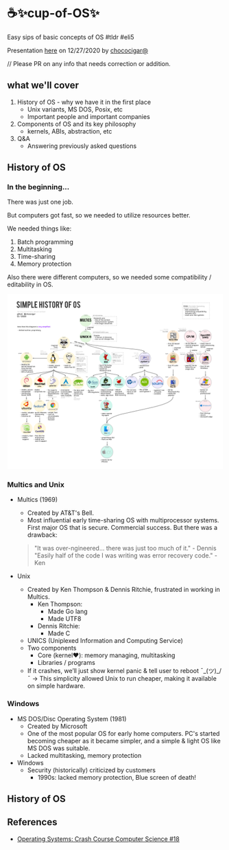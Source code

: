 # ☕✨cup-of-OS✨
Easy sips of basic concepts of OS #tldr #eli5

Presentation [here](https://docs.google.com/presentation/d/1ya2-NfS2mJQ-V4qFdMmBMXSjMTHaSbZGE-x8RvJ-wiM/edit?usp=sharing) on 12/27/2020 by [chococigar@](https://github.com/chococigar)

// Please PR on any info that needs correction or addition.

## what we'll cover
1. History of OS - why we have it in the first place
    - Unix variants,  MS DOS, Posix, etc
    - Important people and important companies
2. Components of OS and its key philosophy
    - kernels, ABIs, abstraction, etc
3. Q&A
    - Answering previously asked questions

## History of OS

### In the beginning...
There was just one job.

But computers got fast, so we needed to utilize resources better.

We needed things like: 
1. Batch programming
2. Multitasking
3. Time-sharing
4. Memory protection

Also there were different computers, so we needed some compatibility / editability in OS.

![history_of_os.png](../img/history_of_os.png)

### Multics and Unix
* Multics (1969)
    * Created by AT&T's Bell.
    * Most influential early time-sharing OS with multiprocessor systems. First major OS that is secure. Commercial success. But there was a drawback:
    > "It was over-ngineered... there was just too much of it." - Dennis
    > "Easily half of the code I was writing was error recovery code." - Ken 

* Unix
    * Created by Ken Thompson & Dennis Ritchie, frustrated in working in Multics.
        * Ken Thompson: 
            * Made Go lang
            * Made UTF8
        * Dennis Ritchie: 
            * Made C
    * UNICS (Uniplexed Information and Computing Service)
    * Two components
        * Core (kernel❤️): memory managing, multitasking
        * Libraries / programs
    * If it crashes, we’ll just show kernel panic & tell user to reboot ¯\_(ツ)_/¯
        → This simplicity allowed Unix to run cheaper, making it available on simple hardware.
        
### Windows
* MS DOS/Disc Operating System (1981)
    * Created by Microsoft
    * One of the most popular OS for early home computers.  PC's started becoming cheaper as it became simpler, and a simple & light OS like MS DOS was suitable.
    * Lacked multitasking, memory protection
* Windows
    * Security (historically) criticized by customers
        * 1990s: lacked memory protection, Blue screen of death!




## History of OS

## References
* [Operating Systems: Crash Course Computer Science #18](https://youtu.be/26QPDBe-NB8)

